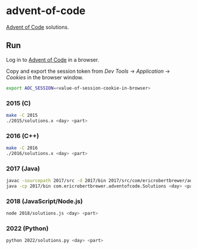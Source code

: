 # advent-of-code

[Advent of Code](https://adventofcode.com/) solutions.

## Run

Log in to [Advent of Code](https://adventofcode) in a browser.

Copy and export the session token from *Dev Tools* -> *Application* -> *Cookies* in the browser window.

```sh
export AOC_SESSION=<value-of-session-cookie-in-browser>
```

### 2015 (C)

```sh
make -C 2015
./2015/solutions.x <day> <part>
```

### 2016 (C++)

```sh
make -C 2016
./2016/solutions.x <day> <part>
```

### 2017 (Java)

```sh
javac -sourcepath 2017/src -d 2017/bin 2017/src/com/ericrobertbrewer/adventofcode/*.java
java -cp 2017/bin com.ericrobertbrewer.adventofcode.Solutions <day> <part>
```

### 2018 (JavaScript/Node.js)

```sh
node 2018/solutions.js <day> <part>
```

### 2022 (Python)

```sh
python 2022/solutions.py <day> <part>
```
